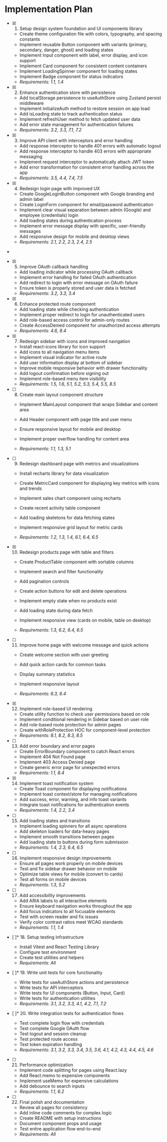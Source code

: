 # Implementation Plan

- [x] 1. Setup design system foundation and UI components library





  - Create theme configuration file with colors, typography, and spacing constants
  - Implement reusable Button component with variants (primary, secondary, danger, ghost) and loading states
  - Implement Input component with label, error display, and icon support
  - Implement Card component for consistent content containers
  - Implement LoadingSpinner component for loading states
  - Implement Badge component for status indicators
  - _Requirements: 1.1, 1.4_

- [x] 2. Enhance authentication store with persistence





  - Add localStorage persistence to useAuthStore using Zustand persist middleware
  - Implement initializeAuth method to restore session on app load
  - Add isLoading state to track authentication status
  - Implement refreshUser method to fetch updated user data
  - Add error state management for authentication failures
  - _Requirements: 3.2, 3.3, 7.1, 7.2_

- [x] 3. Improve API client with interceptors and error handling





  - Add response interceptor to handle 401 errors with automatic logout
  - Add response interceptor to handle 403 errors with appropriate messaging
  - Implement request interceptor to automatically attach JWT token
  - Add error transformation for consistent error handling across the app
  - _Requirements: 3.5, 4.4, 7.4, 7.5_

- [x] 4. Redesign login page with improved UX





  - Create GoogleLoginButton component with Google branding and admin label
  - Create LoginForm component for email/password authentication
  - Implement clear visual separation between admin (Google) and employee (credentials) login
  - Add loading states during authentication process
  - Implement error message display with specific, user-friendly messages
  - Add responsive design for mobile and desktop views
  - _Requirements: 2.1, 2.2, 2.3, 2.4, 2.5_
-

- [x] 5. Improve OAuth callback handling




  - Add loading indicator while processing OAuth callback
  - Implement error handling for failed OAuth authentication
  - Add redirect to login with error message on OAuth failure
  - Ensure token is properly stored and user data is fetched
  - _Requirements: 3.2, 3.3, 3.4_

- [x] 6. Enhance protected route component





  - Add loading state while checking authentication
  - Implement proper redirect to login for unauthenticated users
  - Add role-based access control for admin-only routes
  - Create AccessDenied component for unauthorized access attempts
  - _Requirements: 4.6, 8.4_

- [x] 7. Redesign sidebar with icons and improved navigation




  - Install react-icons library for icon support
  - Add icons to all navigation menu items
  - Implement visual indicator for active route
  - Add user information display at bottom of sidebar
  - Improve mobile responsive behavior with drawer functionality
  - Add logout confirmation before signing out
  - Implement role-based menu item visibility
  - _Requirements: 1.5, 1.6, 5.1, 5.2, 5.3, 5.4, 5.5, 8.5_





- [ ] 8. Create main layout component structure

  - Implement MainLayout component that wraps Sidebar and content area
  - Add Header component with page title and user menu


  - Ensure responsive layout for mobile and desktop
  - Implement proper overflow handling for content area
  - _Requirements: 1.1, 1.3, 5.1_

- [ ] 9. Redesign dashboard page with metrics and visualizations

  - Install recharts library for data visualization
  - Create MetricCard component for displaying key metrics with icons and trends




  - Implement sales chart component using recharts
  - Create recent activity table component
  - Add loading skeletons for data fetching states
  - Implement responsive grid layout for metric cards
  - _Requirements: 1.2, 1.3, 1.4, 6.1, 6.4, 6.5_

- [x] 10. Redesign products page with table and filters




  - Create ProductTable component with sortable columns
  - Implement search and filter functionality
  - Add pagination controls
  - Create action buttons for edit and delete operations




  - Implement empty state when no products exist
  - Add loading state during data fetch
  - Implement responsive view (cards on mobile, table on desktop)
  - _Requirements: 1.3, 6.2, 6.4, 6.5_




- [ ] 11. Improve home page with welcome message and quick actions

  - Create welcome section with user greeting
  - Add quick action cards for common tasks

  - Display summary statistics
  - Implement responsive layout
  - _Requirements: 6.3, 6.4_

- [x] 12. Implement role-based UI rendering

  - Create utility function to check user permissions based on role
  - Implement conditional rendering in Sidebar based on user role
  - Add role-based route protection for admin pages
  - Create withRoleProtection HOC for component-level protection
  - _Requirements: 8.1, 8.2, 8.3, 8.5_

- [ ] 13. Add error boundary and error pages

  - Create ErrorBoundary component to catch React errors
  - Implement 404 Not Found page
  - Implement 403 Access Denied page
  - Create generic error page for unexpected errors
  - _Requirements: 1.1, 8.4_

- [x] 14. Implement toast notification system



  - Create Toast component for displaying notifications
  - Implement toast context/store for managing notifications
  - Add success, error, warning, and info toast variants
  - Integrate toast notifications for authentication events
  - _Requirements: 1.4, 2.2, 3.4_


- [ ] 15. Add loading states and transitions

  - Implement loading spinners for all async operations
  - Add skeleton loaders for data-heavy pages
  - Implement smooth transitions between pages
  - Add loading state to buttons during form submission
  - _Requirements: 1.4, 2.3, 6.4, 6.5_

- [ ] 16. Implement responsive design improvements

  - Ensure all pages work properly on mobile devices
  - Test and fix sidebar drawer behavior on mobile
  - Optimize table views for mobile (convert to cards)
  - Test all forms on mobile devices
  - _Requirements: 1.3, 5.2_

- [ ] 17. Add accessibility improvements

  - Add ARIA labels to all interactive elements
  - Ensure keyboard navigation works throughout the app
  - Add focus indicators to all focusable elements
  - Test with screen reader and fix issues
  - Verify color contrast ratios meet WCAG standards
  - _Requirements: 1.1, 1.4_

- [ ]* 18. Setup testing infrastructure
  - Install Vitest and React Testing Library
  - Configure test environment
  - Create test utilities and helpers
  - _Requirements: All_

- [ ]* 19. Write unit tests for core functionality
  - Write tests for useAuthStore actions and persistence
  - Write tests for API interceptors
  - Write tests for UI components (Button, Input, Card)
  - Write tests for authentication utilities
  - _Requirements: 3.1, 3.2, 3.3, 4.1, 4.2, 7.1, 7.2_

- [ ]* 20. Write integration tests for authentication flows
  - Test complete login flow with credentials
  - Test complete Google OAuth flow
  - Test logout and session cleanup
  - Test protected route access
  - Test token expiration handling
  - _Requirements: 3.1, 3.2, 3.3, 3.4, 3.5, 3.6, 4.1, 4.2, 4.3, 4.4, 4.5, 4.6_

- [ ] 21. Performance optimization
  - Implement code splitting for pages using React.lazy
  - Add React.memo to expensive components
  - Implement useMemo for expensive calculations
  - Add debounce to search inputs
  - _Requirements: 1.1, 6.2_

- [ ] 22. Final polish and documentation
  - Review all pages for consistency
  - Add inline code comments for complex logic
  - Create README with setup instructions
  - Document component props and usage
  - Test entire application flow end-to-end
  - _Requirements: All_
